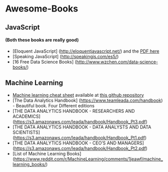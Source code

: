 # Awesome-Books

## JavaScript 
#### (Both these books are really good)
* [Eloquent JavaScript] (http://eloquentjavascript.net/) and the [PDF here](http://eloquentjavascript.net/Eloquent_JavaScript.pdf)
* [Speaking JavaScript] (http://speakingjs.com/es5/)
* [16 Free Data Science Books] (http://www.wzchen.com/data-science-books/)

## Machine Learning
* [Machine learning cheat sheet](https://github.com/soulmachine/machine-learning-cheat-sheet/raw/master/machine-learning-cheat-sheet.pdf) available at [this github repository](https://github.com/soulmachine/machine-learning-cheat-sheet)
* [The Data Analytics Handbook] (https://www.teamleada.com/handbook) - Beautiful book. Four Different editions
* [THE DATA ANALYTICS HANDBOOK - RESEARCHERS AND ACADEMICS] (https://s3.amazonaws.com/leada/handbook/Handbook_Pt3.pdf)
* [THE DATA ANALYTICS HANDBOOK - DATA ANALYSTS AND DATA SCIENTISTS] (https://s3.amazonaws.com/leada/handbook/Handbook_Pt1.pdf)
* [THE DATA ANALYTICS HANDBOOK - CEO’S AND MANAGERS] (https://s3.amazonaws.com/leada/handbook/Handbook_Pt2.pdf)
* [List of Machine Learning Books] (https://www.reddit.com/r/MachineLearning/comments/1jeawf/machine_learning_books/)

